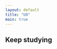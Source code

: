 ```yaml
---
layout: default
title: "U0"
main: true
---
```

<div class="intro-animation">
<section class="explanation">
    <h1 class="intro">
    Keep studying
    </h1>
    
    
</section>
</div>

